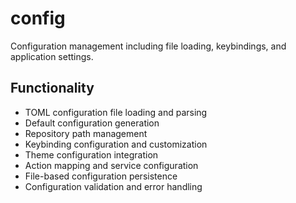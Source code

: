 # config

Configuration management including file loading, keybindings, and application settings.

## Functionality

- TOML configuration file loading and parsing
- Default configuration generation
- Repository path management
- Keybinding configuration and customization
- Theme configuration integration
- Action mapping and service configuration
- File-based configuration persistence
- Configuration validation and error handling

